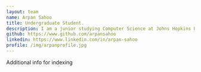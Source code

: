 ```yaml
---
layout: team
name: Arpan Sahoo
title: Undergraduate Student. 
description: I am a junior studying Computer Science at Johns Hopkins University. I am interested in software and web development in the space of bioinformatics. In my free time, I'm a teaching assistant for the Department of Applied Mathematics & Statistics and enjoy exploring video production and photography.
github: https://www.github.com/arpansahoo
linkedin: https://www.linkedin.com/in/arpan-sahoo
profile: /img/arpanprofile.jpg
---
```


Additional info for indexing
